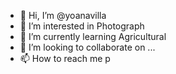 - 👋 Hi, I’m @yoanavilla
- 👀 I’m interested in Photograph
- 🌱 I’m currently learning Agricultural
- 💞️ I’m looking to collaborate on ...
- 📫 How to reach me p

<!---
yoanavilla/yoanavilla is a ✨ special ✨ repository because its `README.md` (this file) appears on your GitHub profile.
You can click the Preview link to take a look at your changes.
--->

